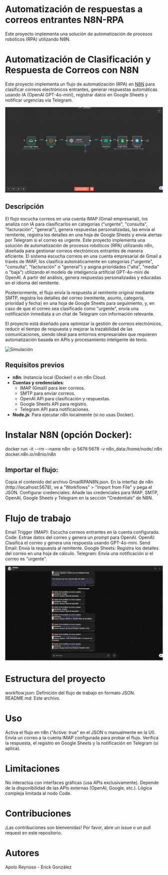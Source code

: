 # Automatización de respuestas a correos entrantes N8N-RPA
Este proyecto implementa una solución de automatización de procesos robóticos (RPA) utilizando N8N.

# Automatización de Clasificación y Respuesta de Correos con N8N

Este proyecto implementa un flujo de automatización (RPA) en [N8N](https://n8n.io/) para clasificar correos electrónicos entrantes, generar respuestas automáticas usando IA (OpenAI GPT-4o-mini), registrar datos en Google Sheets y notificar urgencias vía Telegram.

![Simulación](./carpeta/GmailRPAN8N.png "Vista previa del workflow")

## Descripción

El flujo escucha correos en una cuenta IMAP (Gmail empresarial), los analiza con IA para clasificarlos en categorías ("urgente", "consulta", "facturación", "general"), genera respuestas personalizadas, las envía al remitente, registra los detalles en una hoja de Google Sheets y envía alertas por Telegram si el correo es urgente.
Este proyecto implementa una solución de automatización de procesos robóticos (RPA) utilizando n8n, diseñada para gestionar correos electrónicos entrantes de manera eficiente. El sistema escucha correos en una cuenta empresarial de Gmail a través de IMAP, los clasifica automáticamente en categorías ("urgente", "consulta", "facturación" o "general") y asigna prioridades ("alta", "media" o "baja") utilizando el modelo de inteligencia artificial GPT-4o-mini de OpenAI. A partir del análisis, genera respuestas personalizadas y educadas en el idioma del remitente.

Posteriormente, el flujo envía la respuesta al remitente original mediante SMTP, registra los detalles del correo (remitente, asunto, categoría, prioridad y fecha) en una hoja de Google Sheets para seguimiento, y, en caso de que el correo sea clasificado como "urgente", envía una notificación inmediata a un chat de Telegram con información relevante.

El proyecto está diseñado para optimizar la gestión de correos electrónicos, reducir el tiempo de respuesta y mejorar la trazabilidad de las comunicaciones, siendo ideal para entornos empresariales que requieren automatización basada en APIs y procesamiento inteligente de texto.

![Simulación](carpeta/Simulación-N8N-.gif "Simulación en tiempo real")

## Requisitos previos

- **n8n**: Instancia local (Docker) o en n8n Cloud.
- **Cuentas y credenciales**:
  - IMAP (Gmail) para leer correos.
  - SMTP para enviar correos.
  - OpenAI API para clasificación y respuestas.
  - Google Sheets API para registro.
  - Telegram API para notificaciones.
- **Node.js**: Para ejecutar n8n localmente (si no usas Docker).

# Instalar N8N (opción Docker):
docker run -it --rm --name n8n -p 5678:5678 -v n8n_data:/home/node/.n8n docker.n8n.io/n8nio/n8n

## Importar el flujo:
Copia el contenido del archivo GmailRPAN8N.json.
En la interfaz de n8n (http://localhost:5678), ve a "Workflows" > "Import from File" y pega el JSON.
Configurar credenciales:
Añade las credenciales para IMAP, SMTP, OpenAI, Google Sheets y Telegram en la sección "Credentials" de N8N.

# Flujo de trabajo
Email Trigger (IMAP): Escucha correos entrantes en la cuenta configurada.
Code: Extrae datos del correo y genera un prompt para OpenAI.
OpenAI: Clasifica el correo y genera una respuesta usando GPT-4o-mini.
Send Email: Envía la respuesta al remitente.
Google Sheets: Registra los detalles del correo en una hoja de cálculo.
Telegram: Envía una notificación si el correo es "urgente".

![Test en Telegram](carpeta/RPATelegramBot.png "Respuestas del Bot")

# Estructura del proyecto
workflow.json: Definición del flujo de trabajo en formato JSON.
README.md: Este archivo.

# Uso
Activa el flujo en n8n ("Active: true" en el JSON o manualmente en la UI).
Envía un correo a la cuenta IMAP configurada para probar el flujo.
Verifica la respuesta, el registro en Google Sheets y la notificación en Telegram (si aplica).

# Limitaciones
No interactúa con interfaces gráficas (usa APIs exclusivamente).
Depende de la disponibilidad de las APIs externas (OpenAI, Google, etc.).
Lógica compleja limitada al nodo Code.

# Contribuciones
¡Las contribuciones son bienvenidas! Por favor, abre un issue o un pull request en este repositorio.

# Autores
Apolo Reynoso - Erick González
